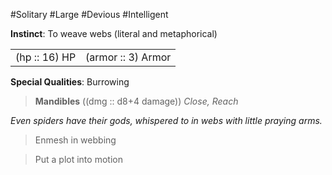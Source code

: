 #Solitary #Large #Devious #Intelligent

**Instinct**: To weave webs (literal and metaphorical)

|       |         |
| ----- | ------- |
| (hp :: 16) HP | (armor :: 3) Armor |

**Special Qualities**: Burrowing

> **Mandibles** ((dmg :: d8+4 damage))
> *Close, Reach*

*Even spiders have their gods, whispered to in webs with little praying arms.*

>Enmesh in webbing

>Put a plot into motion